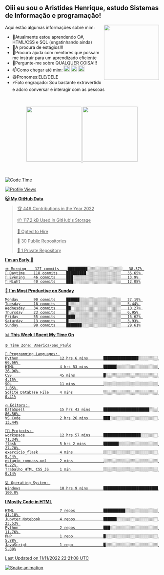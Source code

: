 ## Oiii eu sou o Aristides Henrique, estudo Sistemas de Informação e programação!

<div >
Aqui estão algumas informações sobre mim:<img align="right" height="180em" src="https://user-images.githubusercontent.com/97318481/177042589-45d62122-82a9-4a32-b3a7-87b322825b2f.png">
</div>

- 🌱Atualmente estou aprendendo C#, HTML/CSS e SQL (engatinhando ainda)
- 👯A procura de estágios!!!
- 🤔Procuro ajuda com mentores que possam me instruir para um aprendizado eficiente
- 💬Pergunte-me sobre QUALQUER COISA!!!
- 📫Como chegar até mim:
  <a href="https://www.instagram.com/aryhenry/" target="_blank">
  <img src="https://img.shields.io/badge/-Instagram-%23E4405F?style=for-the-badge&logo=instagram&logoColor=black" height="20px">
  </a>
  <a href="https://www.linkedin.com/in/aristides-henrique/" target="_blank">
  <img src="https://img.shields.io/badge/-LinkedIn-%230077B5?style=for-the-badge&logo=linkedin&logoColor=black" height="20px">
  </a> 
  <a href="mailto:arihenriqueuna@gmail.com">
  <img src="https://img.shields.io/badge/-Gmail-%23333?style=for-the-badge&logo=gmail&logoColor=white" height="20px">
  </a>
- 😄Pronomes:ELE/DELE
- ⚡Fato engraçado: Sou bastante extrovertido e adoro conversar e interagir com as pessoas
<br/>
<br/>
<div align="center">
  <a href="https://github.com/arihenrique">
  <img height="180em" src="https://github-readme-stats.vercel.app/api?username=arihenrique&show_icons=true&theme=dracula&include_all_commits=true&count_private=true"/>
  <img height="180em" src="https://github-readme-stats.vercel.app/api/top-langs/?username=arihenrique&layout=compact&langs_count=7&theme=dracula"/>
</div><br/><br/>

<!--START_SECTION:waka-->
![Code Time](http://img.shields.io/badge/Code%20Time-275%20hrs%2011%20mins-blue)

![Profile Views](http://img.shields.io/badge/Profile%20Views-14-blue)

**🐱 My GitHub Data** 

> 🏆 446 Contributions in the Year 2022
 > 
> 📦 117.2 kB Used in GitHub's Storage 
 > 
> 💼 Opted to Hire
 > 
> 📜 30 Public Repositories 
 > 
> 🔑 1 Private Repository 
 > 
**I'm an Early 🐤** 

```text
🌞 Morning    127 commits    █████████░░░░░░░░░░░░░░░░   38.37% 
🌇 Daytime    118 commits    █████████░░░░░░░░░░░░░░░░   35.65% 
🌃 Evening    46 commits     ███░░░░░░░░░░░░░░░░░░░░░░   13.9% 
🌙 Night      40 commits     ███░░░░░░░░░░░░░░░░░░░░░░   12.08%

```
📅 **I'm Most Productive on Sunday** 

```text
Monday       90 commits     ██████░░░░░░░░░░░░░░░░░░░   27.19% 
Tuesday      18 commits     █░░░░░░░░░░░░░░░░░░░░░░░░   5.44% 
Wednesday    34 commits     ██░░░░░░░░░░░░░░░░░░░░░░░   10.27% 
Thursday     23 commits     █░░░░░░░░░░░░░░░░░░░░░░░░   6.95% 
Friday       55 commits     ████░░░░░░░░░░░░░░░░░░░░░   16.62% 
Saturday     13 commits     █░░░░░░░░░░░░░░░░░░░░░░░░   3.93% 
Sunday       98 commits     ███████░░░░░░░░░░░░░░░░░░   29.61%

```


📊 **This Week I Spent My Time On** 

```text
⌚︎ Time Zone: America/Sao_Paulo

💬 Programming Languages: 
Python                   12 hrs 6 mins       ████████████████░░░░░░░░░   66.66% 
HTML                     4 hrs 53 mins       ██████░░░░░░░░░░░░░░░░░░░   26.96% 
CSS                      45 mins             █░░░░░░░░░░░░░░░░░░░░░░░░   4.15% 
SQL                      11 mins             ░░░░░░░░░░░░░░░░░░░░░░░░░   1.05% 
Sqlite Database File     4 mins              ░░░░░░░░░░░░░░░░░░░░░░░░░   0.41%

🔥 Editors: 
DataSpell                15 hrs 42 mins      █████████████████████░░░░   86.56% 
VS Code                  2 hrs 26 mins       ███░░░░░░░░░░░░░░░░░░░░░░   13.44%

🐱‍💻 Projects: 
workspace                12 hrs 57 mins      █████████████████░░░░░░░░   71.34% 
flask                    5 hrs 2 mins        ███████░░░░░░░░░░░░░░░░░░   27.78% 
exercicio_flask          4 mins              ░░░░░░░░░░░░░░░░░░░░░░░░░   0.44% 
estagio_compass.uol      2 mins              ░░░░░░░░░░░░░░░░░░░░░░░░░   0.22% 
Trabalho_HTML_CSS_JS     1 min               ░░░░░░░░░░░░░░░░░░░░░░░░░   0.14%

💻 Operating System: 
Windows                  18 hrs 9 mins       █████████████████████████   100.0%

```

**I Mostly Code in HTML** 

```text
HTML                     7 repos             ██████████░░░░░░░░░░░░░░░   41.18% 
Jupyter Notebook         4 repos             ██████░░░░░░░░░░░░░░░░░░░   23.53% 
Python                   2 repos             ███░░░░░░░░░░░░░░░░░░░░░░   11.76% 
PHP                      1 repo              █░░░░░░░░░░░░░░░░░░░░░░░░   5.88% 
JavaScript               1 repo              █░░░░░░░░░░░░░░░░░░░░░░░░   5.88%

```



 Last Updated on 11/11/2022 22:21:08 UTC
<!--END_SECTION:waka-->

![Snake animation](https://github.com/arihenrique/arihenrique/blob/output/github-contribution-grid-snake.svg)
